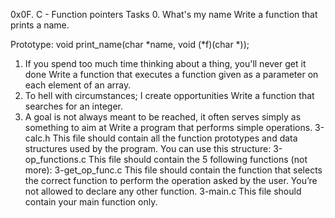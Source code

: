 0x0F. C - Function pointers
Tasks
0. What's my name
	Write a function that prints a name.

Prototype: void print_name(char *name, void (*f)(char *));
1. If you spend too much time thinking about a thing, you'll never get it done
	Write a function that executes a function given as a parameter on each element of an array.
2. To hell with circumstances; I create opportunities
	Write a function that searches for an integer.
3. A goal is not always meant to be reached, it often serves simply as something to aim at
	Write a program that performs simple operations.
3-calc.h
This file should contain all the function prototypes and data structures used by the program. You can use this structure:
3-op_functions.c
This file should contain the 5 following functions (not more):
3-get_op_func.c
This file should contain the function that selects the correct function to perform the operation asked by the user. You’re not allowed to declare any other function.
3-main.c
This file should contain your main function only.
